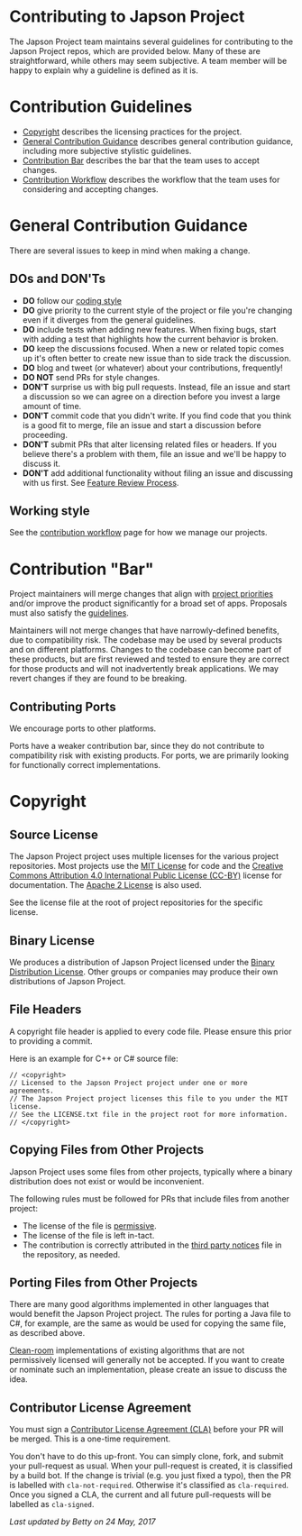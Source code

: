 Contributing to Japson Project
======================
The Japson Project team maintains several guidelines for contributing to the Japson Project repos, which are provided below. Many of these are straightforward, while others may seem subjective. A team member will be happy to explain why a guideline is defined as it is.


Contribution Guidelines
=======================
- [Copyright](#copyright) describes the licensing practices for the project.
- [General Contribution Guidance](#general-contribution-guidance) describes general contribution guidance, including more subjective stylistic guidelines.
- [Contribution Bar](#contribution-bar) describes the bar that the team uses to accept changes.
- [Contribution Workflow](contributing-workflow.md) describes the workflow that the team uses for considering and accepting changes.


General Contribution Guidance
=============================
There are several issues to keep in mind when making a change.

DOs and DON'Ts
--------------
* **DO** follow our [coding style](coding-style.md)
* **DO** give priority to the current style of the project or file you're changing even if it diverges from the general guidelines.
* **DO** include tests when adding new features. When fixing bugs, start with adding a test that highlights how the current behavior is broken.
* **DO** keep the discussions focused. When a new or related topic comes up it's often better to create new issue than to side track the discussion.
* **DO** blog and tweet (or whatever) about your contributions, frequently!
* **DO NOT** send PRs for style changes. 
* **DON'T** surprise us with big pull requests. Instead, file an issue and start a discussion so we can agree on a direction before you invest a large amount of time.
* **DON'T** commit code that you didn't write. If you find code that you think is a good fit to merge, file an issue and start a discussion before proceeding.
* **DON'T** submit PRs that alter licensing related files or headers. If you believe there's a problem with them, file an issue and we'll be happy to discuss it.
* **DON'T** add additional functionality without filing an issue and discussing with us first. See [Feature Review Process](feature-review-process.md).

Working style
-------------
See the [contribution workflow](contribution-workflow.md) page for how we manage our projects.


Contribution "Bar"
==================
Project maintainers will merge changes that align with [project priorities](roadmap.md#project-priorities) and/or improve the product significantly for a broad set of apps. Proposals must also satisfy the [guidelines](#contribution-guidelines).

Maintainers will not merge changes that have narrowly-defined benefits, due to compatibility risk. The codebase may be used by several products and on different platforms. Changes to the codebase can become part of these products, but are first reviewed and tested to ensure they are correct for those products and will not inadvertently break applications. We may revert changes if they are found to be breaking.

Contributing Ports
------------------
We encourage ports to other platforms.

Ports have a weaker contribution bar, since they do not contribute to compatibility risk with existing products. For ports, we are primarily looking for functionally correct implementations.


Copyright
=========

Source License
--------------
The Japson Project project uses multiple licenses for the various project repositories. Most projects use the [MIT License](https://opensource.org/licenses/MIT) for code and the [Creative Commons Attribution 4.0 International Public License (CC-BY)](https://creativecommons.org/licenses/by/4.0/) license for documentation. The [Apache 2 License](https://opensource.org/licenses/Apache-2.0) is also used. 

See the license file at the root of project repositories for the specific license.

Binary License
--------------
We produces a distribution of Japson Project licensed under the [Binary Distribution License](binary-distribution-license.md). Other groups or companies may produce their own distributions of Japson Project.

File Headers
------------
A copyright file header is applied to every code file. Please ensure this prior to providing a commit.

Here is an example for C++ or C# source file:

```
// <copyright>
// Licensed to the Japson Project project under one or more agreements.
// The Japson Project project licenses this file to you under the MIT license.
// See the LICENSE.txt file in the project root for more information.
// </copyright>
```

Copying Files from Other Projects
---------------------------------
Japson Project uses some files from other projects, typically where a binary distribution does not exist or would be inconvenient.

The following rules must be followed for PRs that include files from another project:

- The license of the file is [permissive](https://en.wikipedia.org/wiki/Permissive_free_software_licence).
- The license of the file is left in-tact.
- The contribution is correctly attributed in the [third party notices](../THIRD-PARTY-NOTICES.txt) file in the repository, as needed.

Porting Files from Other Projects
---------------------------------
There are many good algorithms implemented in other languages that would benefit the Japson Project project. The rules for porting a Java file to C#, for example, are the same as would be used for copying the same file, as described above.

[Clean-room](https://en.wikipedia.org/wiki/Clean_room_design) implementations of existing algorithms that are not permissively licensed will generally not be accepted. If you want to create or nominate such an implementation, please create an issue to discuss the idea.

Contributor License Agreement
-----------------------------
You must sign a [Contributor License Agreement (CLA)](contributor-license.md) before your PR will be merged. This is a one-time requirement. 

You don't have to do this up-front. You can simply clone, fork, and submit your pull-request as usual. When your pull-request is created, it is classified by a build bot. If the change is trivial (e.g. you just fixed a typo), then the PR is labelled with `cla-not-required`. Otherwise it's classified as `cla-required`. Once you signed a CLA, the current and all future pull-requests will be labelled as `cla-signed`.


*Last updated by Betty on 24 May, 2017*

